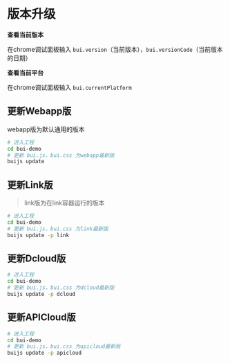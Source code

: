 # 版本升级

**查看当前版本**

在chrome调试面板输入 `bui.version`（当前版本），`bui.versionCode`（当前版本的日期）

**查看当前平台**

在chrome调试面板输入 `bui.currentPlatform`

## 更新Webapp版

webapp版为默认通用的版本

```bash
# 进入工程
cd bui-demo
# 更新 bui.js，bui.css 为webapp最新版
buijs update
```

## 更新Link版

> link版为在link容器运行的版本

```bash
# 进入工程
cd bui-demo
# 更新 bui.js，bui.css 为link最新版
buijs update -p link
```

## 更新Dcloud版

```bash
# 进入工程
cd bui-demo
# 更新 bui.js，bui.css 为dcloud最新版
buijs update -p dcloud
```

## 更新APICloud版

```bash
# 进入工程
cd bui-demo
# 更新 bui.js，bui.css 为apicloud最新版
buijs update -p apicloud
```
